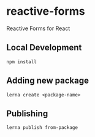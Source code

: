 # reactive-forms

Reactive Forms for React

## Local Development

```
npm install
```

## Adding new package

```
lerna create <package-name>
```

## Publishing

```
lerna publish from-package
```